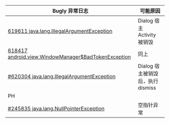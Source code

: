 
|Bugly 异常日志|可能原因|
|--|--
|[619611 java.lang.IllegalArgumentException](https://bugly.qq.com/v2/crash-reporting/crashes/e19cf1d736/619611?pid=1&crashDataType=unSystemExit)|Dialog 宿主 Activity 被销毁
|[618417 android.view.WindowManager$BadTokenException](https://bugly.qq.com/v2/crash-reporting/crashes/e19cf1d736/618417?pid=1&crashDataType=unSystemExit)| 同上
[#620304 java.lang.IllegalArgumentException](https://bugly.qq.com/v2/crash-reporting/crashes/e19cf1d736/620304?pid=1&crashDataType=unSystemExit)|Dialog 宿主被销毁后，执行 dismiss
|PH||
[#245835 java.lang.NullPointerException](https://bugly.qq.com/v2/crash-reporting/crashes/c732bd3d03/245835?pid=1&crashDataType=unSystemExit)|空指针异常



